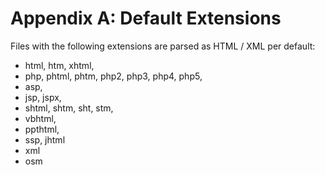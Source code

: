 Appendix A: Default Extensions
==============================

Files with the following extensions are parsed as HTML / XML per default:

* html, htm, xhtml,
* php, phtml, phtm, php2, php3, php4, php5,
* asp,
* jsp, jspx,
* shtml, shtm, sht, stm,
* vbhtml,
* ppthtml,
* ssp, jhtml
* xml
* osm
